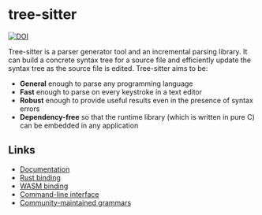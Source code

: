 # tree-sitter

[![DOI](https://zenodo.org/badge/14164618.svg)](https://zenodo.org/badge/latestdoi/14164618)

Tree-sitter is a parser generator tool and an incremental parsing library. It can
build a concrete syntax tree for a source file and efficiently update the syntax
tree as the source file is edited. Tree-sitter aims to be:

- **General** enough to parse any programming language
- **Fast** enough to parse on every keystroke in a text editor
- **Robust** enough to provide useful results even in the presence of syntax errors
- **Dependency-free** so that the runtime library (which is written in pure C) can
  be embedded in any application

## Links

- [Documentation](https://tree-sitter.github.io)
- [Rust binding](https://github.com/tree-sitter/tree-sitter/blob/master/lib/binding_rust)
- [WASM binding](https://github.com/tree-sitter/tree-sitter/blob/master/lib/binding_web)
- [Command-line interface](https://github.com/tree-sitter/tree-sitter/blob/master/cli)
- [Community-maintained grammars](https://github.com/tree-sitter-grammars)
